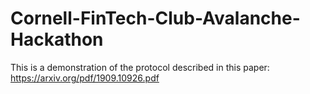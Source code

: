 # Cornell-FinTech-Club-Avalanche-Hackathon
This is a demonstration of the protocol described in this paper: https://arxiv.org/pdf/1909.10926.pdf
